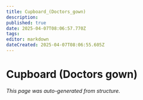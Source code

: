 ```yaml
---
title: Cupboard_(Doctors_gown)
description: 
published: true
date: 2025-04-07T08:06:57.770Z
tags: 
editor: markdown
dateCreated: 2025-04-07T08:06:55.605Z
---
```


# Cupboard (Doctors gown)

*This page was auto-generated from structure.*